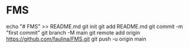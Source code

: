 # FMS
echo "# FMS" >> README.md
git init
git add README.md
git commit -m "first commit"
git branch -M main
git remote add origin https://github.com/faulina/FMS.git
git push -u origin main
